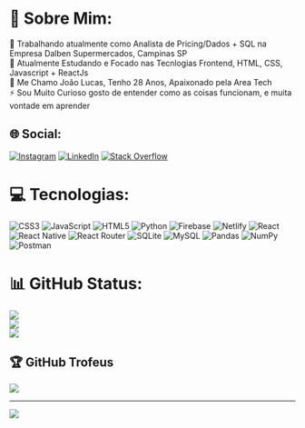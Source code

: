 # 💫 Sobre Mim:
🔭 Trabalhando atualmente como Analista de Pricing/Dados + SQL na Empresa Dalben Supermercados, Campinas SP<br>🌱 Atualmente Estudando e Focado nas Tecnlogias Frontend, HTML, CSS, Javascript + ReactJs<br>💬 Me Chamo João Lucas, Tenho 28 Anos, Apaixonado pela Area Tech<br>⚡ Sou Muito Curioso gosto de entender como as coisas funcionam, e muita vontade em aprender


## 🌐 Social:
[![Instagram](https://img.shields.io/badge/Instagram-%23E4405F.svg?logo=Instagram&logoColor=white)](https://instagram.com/jlms.dev) [![LinkedIn](https://img.shields.io/badge/LinkedIn-%230077B5.svg?logo=linkedin&logoColor=white)](https://linkedin.com/in/jlucasmelo) [![Stack Overflow](https://img.shields.io/badge/-Stackoverflow-FE7A16?logo=stack-overflow&logoColor=white)](https://stackoverflow.com/users/20868337) 

# 💻 Tecnologias:
![CSS3](https://img.shields.io/badge/css3-%231572B6.svg?style=plastic&logo=css3&logoColor=white) ![JavaScript](https://img.shields.io/badge/javascript-%23323330.svg?style=plastic&logo=javascript&logoColor=%23F7DF1E) ![HTML5](https://img.shields.io/badge/html5-%23E34F26.svg?style=plastic&logo=html5&logoColor=white) ![Python](https://img.shields.io/badge/python-3670A0?style=plastic&logo=python&logoColor=ffdd54) ![Firebase](https://img.shields.io/badge/firebase-%23039BE5.svg?style=plastic&logo=firebase) ![Netlify](https://img.shields.io/badge/netlify-%23000000.svg?style=plastic&logo=netlify&logoColor=#00C7B7) ![React](https://img.shields.io/badge/react-%2320232a.svg?style=plastic&logo=react&logoColor=%2361DAFB) ![React Native](https://img.shields.io/badge/react_native-%2320232a.svg?style=plastic&logo=react&logoColor=%2361DAFB) ![React Router](https://img.shields.io/badge/React_Router-CA4245?style=plastic&logo=react-router&logoColor=white) ![SQLite](https://img.shields.io/badge/sqlite-%2307405e.svg?style=plastic&logo=sqlite&logoColor=white) ![MySQL](https://img.shields.io/badge/mysql-%2300f.svg?style=plastic&logo=mysql&logoColor=white) ![Pandas](https://img.shields.io/badge/pandas-%23150458.svg?style=plastic&logo=pandas&logoColor=white) ![NumPy](https://img.shields.io/badge/numpy-%23013243.svg?style=plastic&logo=numpy&logoColor=white) ![Postman](https://img.shields.io/badge/Postman-FF6C37?style=plastic&logo=postman&logoColor=white)
# 📊 GitHub Status:
![](https://github-readme-stats.vercel.app/api?username=jlmsdev&theme=gruvbox&hide_border=false&include_all_commits=true&count_private=true)<br/>
![](https://github-readme-streak-stats.herokuapp.com/?user=jlmsdev&theme=gruvbox&hide_border=false)<br/>
![](https://github-readme-stats.vercel.app/api/top-langs/?username=jlmsdev&theme=gruvbox&hide_border=false&include_all_commits=true&count_private=true&layout=compact)

## 🏆 GitHub Trofeus
![](https://github-profile-trophy.vercel.app/?username=jlmsdev&theme=matrix&no-frame=false&no-bg=true&margin-w=4)

---
[![](https://visitcount.itsvg.in/api?id=jlmsdev&icon=6&color=0)](https://visitcount.itsvg.in)

<!-- Proudly created with GPRM ( https://gprm.itsvg.in ) -->
